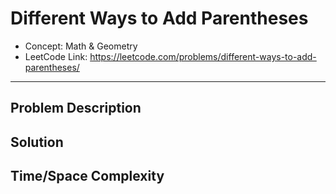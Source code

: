 # Different Ways to Add Parentheses

- Concept: Math & Geometry
- LeetCode Link: https://leetcode.com/problems/different-ways-to-add-parentheses/

---

## Problem Description

## Solution

## Time/Space Complexity

